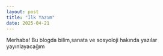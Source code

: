 ```yaml
---
layout: post
title: "İlk Yazım"
date: 2025-04-21
---
```


Merhaba! Bu blogda bilim,sanata ve  sosyoloji hakında yazılar yayınlayacağım
